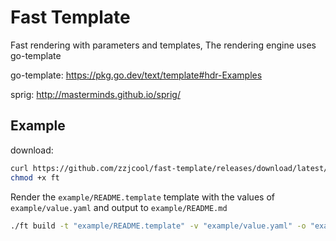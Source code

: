 # Fast Template

Fast rendering with parameters and templates, The rendering engine uses go-template

go-template: https://pkg.go.dev/text/template#hdr-Examples

sprig: http://masterminds.github.io/sprig/

## Example

download:

```bash
curl https://github.com/zzjcool/fast-template/releases/download/latest/ft -LJo ft
chmod +x ft
```

Render the `example/README.template` template with the values of `example/value.yaml` and output to `example/README.md`

```bash
./ft build -t "example/README.template" -v "example/value.yaml" -o "example/README.md"
```
